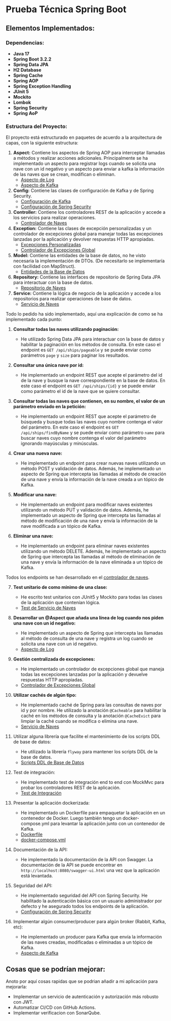 # Prueba Técnica Spring Boot

## Elementos Implementados:

### Dependencias:

- **Java 17**
- **Spring Boot 3.2.2**
- **Spring Data JPA**
- **H2 Database**
- **Spring Cache**
- **Spring AOP**
- **Spring Exception Handling**
- **JUnit 5**
- **Mockito**
- **Lombok**
- **Spring Security**
- **Spring AoP**

### Estructura del Proyecto:

El proyecto está estructurado en paquetes de acuerdo a la arquitectura de capas, con la siguiente estructura:

1. **Aspect:** Contiene los aspectos de Spring AOP para interceptar llamadas a métodos y realizar acciones adicionales.
   Principalmente se ha implementado un aspecto para registrar logs cuando se solicita una nave con un id negativo y
   un aspecto para enviar a kafka la información de las naves que se crean, modifican o eliminan.
    - [Aspecto de Log](/src/main/java/world/to/meet/techtest/aspect/ShipAspect.java)
    - [Aspecto de Kafka](/src/main/java/world/to/meet/techtest/aspect/KafkaAspect.java)
2. **Config:** Contiene las clases de configuración de Kafka y de Spring Security.
    - [Configuración de Kafka](/src/main/java/world/to/meet/techtest/config/KafkaConfig.java)
    - [Configuración de Spring Security](/src/main/java/world/to/meet/techtest/config/SecurityConfig.java)
3. **Controller:** Contiene los controladores REST de la aplicación y accede a los servicios para realizar operaciones.
    - [Controlador de Naves](/src/main/java/world/to/meet/techtest/controller/ShipController.java)
4. **Exception:** Contiene las clases de excepción personalizadas y un controlador de excepciones global para manejar
   todas las excepciones lanzadas por la aplicación y devolver respuestas HTTP apropiadas.
    - [Excepciones Personalizadas](/src/main/java/world/to/meet/techtest/exception)
    - [Controlador de Excepciones Global](/src/main/java/world/to/meet/techtest/exception/GlobalExceptionHandler.java)
5. **Model:** Contiene las entidades de la base de datos, no he visto necesaria la implementación de DTOs. (De necesitarlo
   se implementaría con facilidad con MapStruct).
    - [Entidades de la Base de Datos](/src/main/java/world/to/meet/techtest/model)
6. **Repository:** Contiene las interfaces de repositorio de Spring Data JPA para interactuar con la base de datos.
    - [Repositorio de Naves](/src/main/java/world/to/meet/techtest/repository/ShipRepository.java)
7. **Service:** Contiene la lógica de negocio de la aplicación y accede a los repositorios para realizar operaciones de base de datos.
    - [Servicio de Naves](/src/main/java/world/to/meet/techtest/service/ShipService.java)

Todo lo pedido ha sido implementado, aquí una explicación de como se ha implementado cada punto:

1. **Consultar todas las naves utilizando paginación:**
    - He utilizado Spring Data JPA para interactuar con la base de datos y habilitar la paginación en los métodos de consulta.
   En este caso el endpoint es `GET /api/ships/pageable` y se puede enviar como parámetros `page` y `size` para paginar los resultados.

2. **Consultar una única nave por id:**
    - He implementado un endpoint REST que acepte el parámetro del id de la nave y busque la nave correspondiente en la base de datos.
    En este caso el endpoint es `GET /api/ships/{id}` y se puede enviar como parámetro el id de la nave que se quiere consultar.

3. **Consultar todas las naves que contienen, en su nombre, el valor de un parámetro enviado en la petición:**
    - He implementado un endpoint REST que acepte el parámetro de búsqueda y busque todas las naves cuyo nombre contenga el valor del parámetro.
    En este caso el endpoint es `GET /api/ships/findByName` y se puede enviar como parámetro `name` para buscar naves cuyo nombre contenga el valor del parámetro
   ignorando mayúsculas y minúsculas.

4. **Crear una nueva nave:**
    - He implementado un endpoint para crear nuevas naves utilizando un método POST y validación de datos. Además, 
   he implementado un aspecto de Spring que intercepta las llamadas al método de creación de una nave y envía 
   la información de la nave creada a un tópico de Kafka.

5. **Modificar una nave:**
    - He implementado un endpoint para modificar naves existentes utilizando un método PUT y validación de datos. Además,
    he implementado un aspecto de Spring que intercepta las llamadas al método de modificación de una nave y envía
    la información de la nave modificada a un tópico de Kafka.
   
6. **Eliminar una nave:**
    - He implementado un endpoint para eliminar naves existentes utilizando un método DELETE. Además,
    he implementado un aspecto de Spring que intercepta las llamadas al método de eliminación de una nave y envía
    la información de la nave eliminada a un tópico de Kafka.

Todos los endpoints se han desarrollado en el [controlador de naves](/src/main/java/world/to/meet/techtest/controller/ShipController.java).

7. **Test unitario de como mínimo de una clase:**
    - He escrito test unitarios con JUnit5 y Mockito para todas las clases de la aplicación que contenían lógica.
    - [Test de Servicio de Naves](/src/test/java/world/to/meet/techtest/unit)
   
8. **Desarrollar un @Aspect que añada una línea de log cuando nos piden una nave con un id negativo:**
    - He implementado un aspecto de Spring que intercepta las llamadas al método de consulta de una nave y registra un log
    cuando se solicita una nave con un id negativo.
    - [Aspecto de Log](/src/main/java/world/to/meet/techtest/aspect/ShipAspect.java)

9. **Gestión centralizada de excepciones:**
    - He implementado un controlador de excepciones global que maneja todas las excepciones lanzadas por la aplicación y
    devuelve respuestas HTTP apropiadas.
    - [Controlador de Excepciones Global](/src/main/java/world/to/meet/techtest/exception/GlobalExceptionHandler.java)
   
10. **Utilizar cachés de algún tipo:**
    - He implementado caché de Spring para las consultas de naves por id y por nombre. He utilizado la anotación `@Cacheable`
    para habilitar la caché en los métodos de consulta y la anotación `@CacheEvict` para limpiar la caché cuando se modifica
    o elimina una nave.
    - [Servicio de Naves](/src/main/java/world/to/meet/techtest/service/ShipService.java)

11. Utilizar alguna librería que facilite el mantenimiento de los scripts DDL de base de datos:
    - He utilizado la librería `flyway` para mantener los scripts DDL de la base de datos. 
    - [Scripts DDL de Base de Datos](/src/main/resources/db)

12. Test de integración:
    - He implementado test de integración end to end con MockMvc para probar los controladores REST de la aplicación.
    - [Test de Integración](/src/test/java/world/to/meet/techtest/integration)

13. Presentar la aplicación dockerizada:
    - He implementado un Dockerfile para empaquetar la aplicación en un contenedor de Docker. Luego también
    tengo un docker-compose.yml para levantar la aplicación junto con un contenedor de Kafka.
    - [Dockerfile](/Dockerfile)
    - [docker-compose.yml](/docker-compose.yml)

14. Documentación de la API:
    - He implementado la documentación de la API con Swagger. La documentación de la API se puede encontrar en
    `http://localhost:8080/swagger-ui.html` una vez que la aplicación está levantada.

15. Seguridad del API:
    - He implementado seguridad del API con Spring Security. He habilitado la autenticación básica con un usuario administrador
    por defecto y he asegurado todos los endpoints de la aplicación.
    - [Configuración de Spring Security](/src/main/java/world/to/meet/techtest/config/SecurityConfig.java)

16. Implementar algún consumer/producer para algún broker (Rabbit, Kafka, etc):
    - He implementado un producer para Kafka que envía la información de las naves creadas, modificadas o eliminadas a un tópico de Kafka.
    - [Aspecto de Kafka](/src/main/java/world/to/meet/techtest/aspect/KafkaAspect.java)

## Cosas que se podrían mejorar:

Anoto por aquí cosas rapidas que se podrian añadir a mi aplicación para mejorarla:

- Implementar un servicio de autenticación y autorización más robusto con JWT.
- Automatizar CI/CD con GitHub Actions.
- Implementar verificacion con SonarQube.
